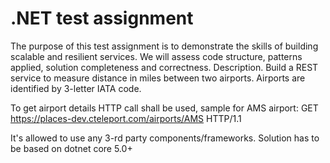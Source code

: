 
# .NET test assignment

The purpose of this test assignment is to demonstrate the skills of building scalable and
resilient services.
We will assess code structure, patterns applied, solution completeness and correctness.
Description.
Build a REST service to measure distance in miles between two airports. Airports are
identified by 3-letter IATA code.

To get airport details HTTP call shall be used, sample for AMS airport: GET https://places-dev.cteleport.com/airports/AMS HTTP/1.1

It's allowed to use any 3-rd party components/frameworks.
Solution has to be based on dotnet core 5.0+
